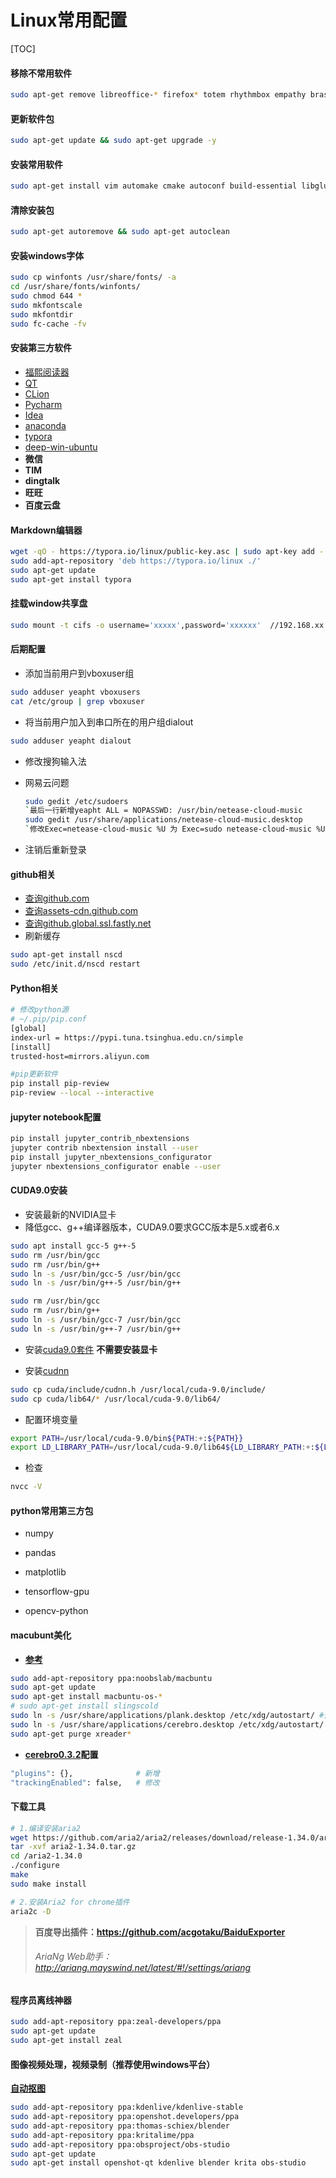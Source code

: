 # Linux常用配置

[TOC]

#### 移除不常用软件

``` sh
sudo apt-get remove libreoffice-* firefox* totem rhythmbox empathy brasero simple-scan gnome-mahjongg aisleriot gnome-mines gnome-orca webbrowser-app gnome-sudoku landscape-client-ui-install transmission-* hexchat-common gimp*　-y
```

#### 更新软件包
``` sh
sudo apt-get update && sudo apt-get upgrade -y
```

####  安装常用软件
``` sh
sudo apt-get install vim automake cmake autoconf build-essential libglu1-mesa-dev gcc g++ gcc-multilib g++-multilib fcitx minicom xinetd nscd tftpd-hpa tftp-hpa openvpn openssh-server net-tools sqlite3 samba-common samba cifs-utils libncurses5-dev zlib1g-dev gawk git-core subversion libssl-dev fcitx-config-gtk fcitx-frontend-all fcitx-module-cloudpinyin sogoupinyin fcitx-ui-classic meld electron-ssr google-chrome-stable wps-office netease-cloud-music flameshot virtualbox-6.0 -y
```

#### 清除安装包
``` sh
sudo apt-get autoremove && sudo apt-get autoclean
```

#### 安装windows字体

``` sh
sudo cp winfonts /usr/share/fonts/ -a
cd /usr/share/fonts/winfonts/
sudo chmod 644 *
sudo mkfontscale
sudo mkfontdir
sudo fc-cache -fv 
```

#### 安装第三方软件

* [福熙阅读器](https://www.foxitsoftware.cn/downloads/)
* [QT](http://download.qt.io/official_releases/qt/)
* [CLion](http://www.jetbrains.com/clion/)
* [Pycharm](http://www.jetbrains.com/pycharm/)
* [Idea](http://www.jetbrains.com/idea/)
* [anaconda](https://www.anaconda.com/distribution/#download-section)
* [typora](https://www.typora.io/#linux) 
* [deep-win-ubuntu](https://github.com/wszqkzqk/deepin-wine-ubuntu)
* **微信**
* **TIM**
* **dingtalk**
* **旺旺**
* **百度云盘**

#### Markdown编辑器
``` sh
wget -qO - https://typora.io/linux/public-key.asc | sudo apt-key add -
sudo add-apt-repository 'deb https://typora.io/linux ./'
sudo apt-get update
sudo apt-get install typora
```

#### 挂载window共享盘
``` sh
sudo mount -t cifs -o username='xxxxx',password='xxxxxx'  //192.168.xx.xx/共享盘 /mnt/
```

#### 后期配置
- 添加当前用户到vboxuser组

``` sh
sudo adduser yeapht vboxusers
cat /etc/group | grep vboxuser
```
* 将当前用户加入到串口所在的用户组dialout
``` sh
sudo adduser yeapht dialout
```
* 修改搜狗输入法

* 网易云问题

  ```sh
  sudo gedit /etc/sudoers
  `最后一行新增yeapht ALL = NOPASSWD: /usr/bin/netease-cloud-music
  sudo gedit /usr/share/applications/netease-cloud-music.desktop
  `修改Exec=netease-cloud-music %U 为 Exec=sudo netease-cloud-music %U
  ```

* 注销后重新登录

#### github相关
- [查询github.com](http://github.com.ipaddress.com/) 
- [查询assets-cdn.github.com]( http://tool.chinaz.com/dns?type=1&host=assets-cdn.github.com&ip=)
- [查询github.global.ssl.fastly.net](http://tool.chinaz.com/dns?type=1&host=assets-cdn.github.com&ip=)
- 刷新缓存
``` sh
sudo apt-get install nscd
sudo /etc/init.d/nscd restart
```

#### Python相关

```sh
# 修改python源
# ~/.pip/pip.conf
[global]
index-url = https://pypi.tuna.tsinghua.edu.cn/simple
[install]
trusted-host=mirrors.aliyun.com

#pip更新软件
pip install pip-review
pip-review --local --interactive
```

#### jupyter notebook配置

```sh
pip install jupyter_contrib_nbextensions
jupyter contrib nbextension install --user
pip install jupyter_nbextensions_configurator
jupyter nbextensions_configurator enable --user
```

#### CUDA9.0安装

* 安装最新的NVIDIA显卡
* 降低gcc、g++编译器版本，CUDA9.0要求GCC版本是5.x或者6.x

```sh
sudo apt install gcc-5 g++-5
sudo rm /usr/bin/gcc
sudo rm /usr/bin/g++
sudo ln -s /usr/bin/gcc-5 /usr/bin/gcc
sudo ln -s /usr/bin/g++-5 /usr/bin/g++

sudo rm /usr/bin/gcc
sudo rm /usr/bin/g++
sudo ln -s /usr/bin/gcc-7 /usr/bin/gcc
sudo ln -s /usr/bin/g++-7 /usr/bin/g++
```
* 安装[cuda9.0套件](https://developer.nvidia.com/cuda-90-download-archive?target_os=Linux)
	**不需要安装显卡**

* 安装[cudnn](https://developer.nvidia.com/rdp/form/cudnn-download-survey)
```sh
sudo cp cuda/include/cudnn.h /usr/local/cuda-9.0/include/
sudo cp cuda/lib64/* /usr/local/cuda-9.0/lib64/
```
*  配置环境变量
```sh
export PATH=/usr/local/cuda-9.0/bin${PATH:+:${PATH}}
export LD_LIBRARY_PATH=/usr/local/cuda-9.0/lib64${LD_LIBRARY_PATH:+:${LD_LIBRARY_PATH}}
```
*  检查
```sh
nvcc -V
```

####   python常用第三方包

* numpy

* pandas

* matplotlib

* tensorflow-gpu

* opencv-python

#### macubunt美化

- [**参考**](https://www.noobslab.com/2018/08/macbuntu-1804-transformation-pack-ready.html)

```sh
sudo add-apt-repository ppa:noobslab/macbuntu
sudo apt-get update 
sudo apt-get install macbuntu-os-*
# sudo apt-get install slingscold
sudo ln -s /usr/share/applications/plank.desktop /etc/xdg/autostart/ #开机自启动plank
sudo ln -s /usr/share/applications/cerebro.desktop /etc/xdg/autostart/ #开机自启动plank
sudo apt-get purge xreader*
```

- **[cerebro0.3.2](https://github.com/KELiON/cerebro/releases)配置**

```sh
"plugins": {},				# 新增
"trackingEnabled": false,	# 修改
```

#### 下载工具

```sh
# 1.编译安装aria2
wget https://github.com/aria2/aria2/releases/download/release-1.34.0/aria2-1.34.0.tar.gz
tar -xvf aria2-1.34.0.tar.gz   
cd /aria2-1.34.0
./configure
make
sudo make install

# 2.安装Aria2 for chrome插件
aria2c -D
```

> **百度导出插件：https://github.com/acgotaku/BaiduExporter**
>
> ###### AriaNg Web助手：http://ariang.mayswind.net/latest/#!/settings/ariang

#### 程序员离线神器

```sh
sudo add-apt-repository ppa:zeal-developers/ppa
sudo apt-get update
sudo apt-get install zeal
```

#### 图像视频处理，视频录制（推荐使用windows平台）

[**自动抠图**](https://www.remove.bg/)

```sh
sudo add-apt-repository ppa:kdenlive/kdenlive-stable
sudo add-apt-repository ppa:openshot.developers/ppa
sudo add-apt-repository ppa:thomas-schiex/blender
sudo add-apt-repository ppa:kritalime/ppa
sudo add-apt-repository ppa:obsproject/obs-studio
sudo apt-get update
sudo apt-get install openshot-qt kdenlive blender krita obs-studio
```

